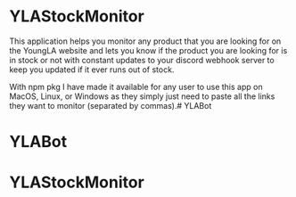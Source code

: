 # YLAStockMonitor

This application helps you monitor any product that you are looking for on the YoungLA website and lets you know if the product you are looking for is in stock or not with constant updates to your discord webhook server to keep you updated if it ever runs out of stock.

With npm pkg I have made it available for any user to use this app on MacOS, Linux, or Windows as they simply just need to paste all the links they want to monitor (separated by commas).# YLABot
# YLABot
# YLAStockMonitor
